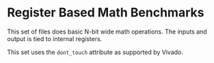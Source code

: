# Register Based Math Benchmarks

This set of files does basic N-bit wide math operations.
The inputs and output is tied to internal registers.

This set uses the `dont_touch` attribute as supported by Vivado.
